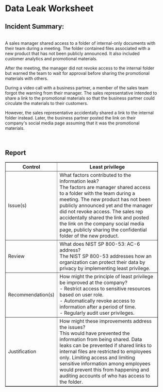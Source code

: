 <h1>Data Leak Worksheet</h1>


<h2>Incident Summary: </h2>
<br>A sales manager shared access to a folder of internal-only documents with their team during a meeting. The folder contained files associated with a new product that has not been publicly announced. It also included customer analytics and promotional materials. 



After the meeting, the manager did not revoke access to the internal folder but warned the team to wait for approval before sharing the promotional materials with others.

During a video call with a business partner, a member of the sales team forgot the warning from their manager. The sales representative intended to share a link to the promotional materials so that the business partner could circulate the materials to their customers. 

However, the sales representative accidentally shared a link to the internal folder instead. Later, the business partner posted the link on their company's social media page assuming that it was the promotional materials.


<br />


<h2>Report</h2>
<table border="1">
  <tr>
    <th>Control</th>
    <th>Least privilege</th>
  </tr>
  <tr>
    <td>Issue(s)</td>
    <td>What factors contributed to the information leak?<br>
      The factors are manager shared access to a folder with the team during a meeting. The new product has not been publicly announced yet and the manager did not revoke access. The sales rep accidentally shared the link and posted the link on the company social media page, publicly sharing the confidential folder of the new product.</td>
  </tr>
  <tr>
    <td>Review</td>
    <td>What does NIST SP 800-53: AC-6 address?<br>
      The NIST SP 800-53 addresses how an organization can protect their data by privacy by implementing least privilege.</td>
  </tr>
  <tr>
    <td>Recommendation(s)</td>
    <td>How might the principle of least privilege be improved at the company?<br>
      - Restrict access to sensitive resources based on user role.<br>
      - Automatically revoke access to information after a period of time.<br>
      - Regularly audit user privileges.</td>
  </tr>
  <tr>
    <td>Justification</td>
    <td>How might these improvements address the issues?<br>
      This would have prevented the information from being shared. Data leaks can be prevented if shared links to internal files are restricted to employees only. Limiting access and limiting sensitive information among employees would prevent this from happening and auditing accounts of who has access to the folder.</td>
  </tr>
</table>




